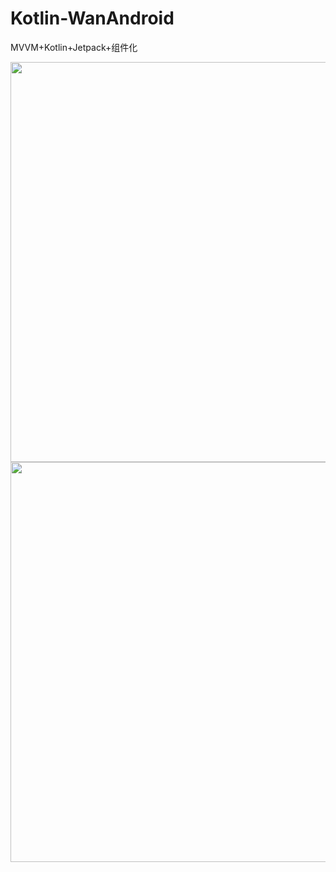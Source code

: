 # Kotlin-WanAndroid
MVVM+Kotlin+Jetpack+组件化

<div align="center">
   <img src="https://github.com/stewForAni/KotlinBox-WanAndroid/blob/main/github_imgs/w1.jpeg?raw=true"  height=640><img src="https://github.com/stewForAni/KotlinBox-WanAndroid/blob/main/github_imgs/w2.jpeg?raw=true" height=640>
</div>
